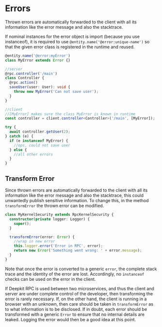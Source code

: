 # Errors

Thrown errors are automatically forwarded to the client with all its information like the error message and also the stacktrace.

If nominal instances for the error object is import (because you use instanceof), it is required to use `@entity.name('@error:unique-name')` so that the given error class is registered in the runtime and reused.

```typescript
@entity.name('@error:myError')
class MyError extends Error {}

//server
@rpc.controller('/main')
class Controller {
  @rpc.action()
  saveUser(user: User): void {
    throw new MyError('Can not save user');
  }
}

//client
//[MyError] makes sure the class MyError is known in runtime
const controller = client.controller<Controller>('/main', [MyError]);

try {
  await controller.getUser(2);
} catch (e) {
  if (e instanceof MyError) {
    //ops, could not save user
  } else {
    //all other errors
  }
}
```

## Transform Error

Since thrown errors are automatically forwarded to the client with all its information like the error message and also the stacktrace, this could unwantedly publish sensitive information. To change this, in the method `transformError` the thrown error can be modified.

```typescript
class MyKernelSecurity extends RpcKernelSecurity {
  constructor(private logger: Logger) {
    super();
  }

  transformError(error: Error) {
    //wrap in new error
    this.logger.error('Error in RPC', error);
    return new Error('Something went wrong: ' + error.message);
  }
}
```

Note that once the error is converted to a generic `error`, the complete stack trace and the identity of the error are lost. Accordingly, no `instanceof` checks can be used on the error in the client.

If Deepkit RPC is used between two microservices, and thus the client and server are under complete control of the developer, then transforming the error is rarely necessary. If, on the other hand, the client is running in a browser with an unknown, then care should be taken in `transformError` as to what information is to be disclosed. If in doubt, each error should be transformed with a generic `Error` to ensure that no internal details are leaked. Logging the error would then be a good idea at this point.
